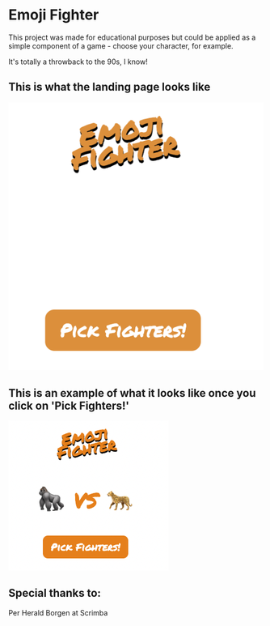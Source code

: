 # Emoji Fighter

This project was made for educational purposes but could be applied as a simple component of a game - choose your character, for example. 

It's totally a throwback to the 90s, I know!

## This is what the landing page looks like
![app-pic](emojiFighter1.png)

## This is an example of what it looks like once you click on 'Pick Fighters!'
![app-pic](emojiFighter2.png)

## Special thanks to: 

Per Herald Borgen at Scrimba